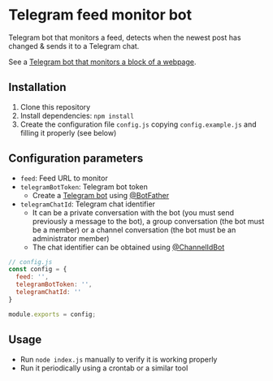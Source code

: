 # Telegram feed monitor bot

Telegram bot that monitors a feed, detects when the newest post has changed & sends it to a Telegram chat.

See a [Telegram bot that monitors a block of a webpage](https://github.com/aanton/telegram-webpage-monitor-bot).

## Installation

1. Clone this repository
2. Install dependencies: `npm install`
3. Create the configuration file `config.js` copying `config.example.js` and filling it properly (see below)

## Configuration parameters

* `feed`: Feed URL to monitor
* `telegramBotToken`: Telegram bot token
  * Create a [Telegram bot](https://core.telegram.org/bots) using [@BotFather](https://telegram.me/botfather)
* `telegramChatId`: Telegram chat identifier
  * It can be a private conversation with the bot (you must send previously a message to the bot), a group conversation (the bot must be a member) or a channel conversation (the bot must be an administrator member)
  * The chat identifier can be obtained using [@ChannelIdBot](https://t.me/ChannelIdBot)

```js
// config.js
const config = {
  feed: '',
  telegramBotToken: '',
  telegramChatId: ''
}

module.exports = config;
```

## Usage

* Run `node index.js` manually to verify it is working properly
* Run it periodically using a crontab or a similar tool